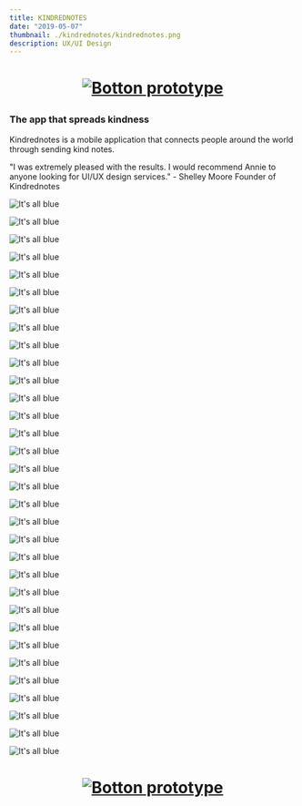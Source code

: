 ```yaml
---
title: KINDREDNOTES
date: "2019-05-07"
thumbnail: ./kindrednotes/kindrednotes.png
description: UX/UI Design
---
```


<h1 align="center">

[![Botton prototype](./botton-click-prototype.svg)](https://www.youtube.com/watch?v=WAA0SimkEZs&feature=youtu.be)

</h1>

### The app that spreads kindness

Kindrednotes is a mobile application that connects people around the world through sending kind notes.

"I was extremely pleased with the results. I would recommend Annie to anyone looking for UI/UX design services." - Shelley Moore Founder of Kindrednotes

<div class="kg-card kg-image-card kg-width-full">

![It's all blue](./kindrednotes/kindrednotes004.png)

</div>

<div class="kg-card kg-image-card kg-width-full">

![It's all blue](./kindrednotes/kindrednotes005.png)

</div>

<div class="kg-card kg-image-card kg-width-full">

![It's all blue](./kindrednotes/kindrednotes006.png)

</div>

<div class="kg-card kg-image-card kg-width-full">

![It's all blue](./kindrednotes/kindrednotes007.png)

</div>

<div class="kg-card kg-image-card kg-width-full">

![It's all blue](./kindrednotes/kindrednotes008.png)

</div>

<div class="kg-card kg-image-card kg-width-full">

![It's all blue](./kindrednotes/kindrednotes009.png)

</div>

<div class="kg-card kg-image-card kg-width-full">

![It's all blue](./kindrednotes/kindrednotes010.png)

</div>

<div class="kg-card kg-image-card kg-width-full">

![It's all blue](./kindrednotes/kindrednotes011.png)

</div>

<div class="kg-card kg-image-card kg-width-full">

![It's all blue](./kindrednotes/kindrednotes012.png)

</div>

<div class="kg-card kg-image-card kg-width-full">

![It's all blue](./kindrednotes/kindrednotes013.png)

</div>

<div class="kg-card kg-image-card kg-width-full">

![It's all blue](./kindrednotes/kindrednotes014.png)

</div>

<div class="kg-card kg-image-card kg-width-full">

![It's all blue](./kindrednotes/kindrednotes015.png)

</div>

<div class="kg-card kg-image-card kg-width-full">

![It's all blue](./kindrednotes/kindrednotes016.png)

</div>

<div class="kg-card kg-image-card kg-width-full">

![It's all blue](./kindrednotes/kindrednotes017.png)

</div>

<div class="kg-card kg-image-card kg-width-full">

![It's all blue](./kindrednotes/kindrednotes018.png)

</div>

<div class="kg-card kg-image-card kg-width-full">

![It's all blue](./kindrednotes/kindrednotes019.png)

</div>

<div class="kg-card kg-image-card kg-width-full">

![It's all blue](./kindrednotes/kindrednotes020.png)

</div>

<div class="kg-card kg-image-card kg-width-full">

![It's all blue](./kindrednotes/kindrednotes021.png)

</div>

<div class="kg-card kg-image-card kg-width-full">

![It's all blue](./kindrednotes/kindrednotes022.png)

</div>

<div class="kg-card kg-image-card kg-width-full">

![It's all blue](./kindrednotes/kindrednotes023.png)

</div>

<div class="kg-card kg-image-card kg-width-full">

![It's all blue](./kindrednotes/kindrednotes024.png)

</div>

<div class="kg-card kg-image-card kg-width-full">

![It's all blue](./kindrednotes/kindrednotes025.png)

</div>

<div class="kg-card kg-image-card kg-width-full">

![It's all blue](./kindrednotes/kindrednotes026.png)

</div>

<div class="kg-card kg-image-card kg-width-full">

![It's all blue](./kindrednotes/kindrednotes027.png)

</div>

<div class="kg-card kg-image-card kg-width-full">

![It's all blue](./kindrednotes/kindrednotes028.png)

</div>

<div class="kg-card kg-image-card kg-width-full">

![It's all blue](./kindrednotes/kindrednotes029.png)

</div>

<div class="kg-card kg-image-card kg-width-full">

![It's all blue](./kindrednotes/kindrednotes030.png)

</div>

<div class="kg-card kg-image-card kg-width-full">

![It's all blue](./kindrednotes/kindrednotes031.png)

</div>

<div class="kg-card kg-image-card kg-width-full">

![It's all blue](./kindrednotes/kindrednotes032.png)

</div>

<!-- <div class="kg-card kg-image-card kg-width-full">

![It's all blue](./kindrednotes/kindrednotes033.png)
 -->
</div>

<div class="kg-card kg-image-card kg-width-full">

![It's all blue](./kindrednotes/kindrednotes034.png)

</div>

<!-- <div class="kg-card kg-image-card kg-width-full">

![It's all blue](./kindrednotes/kindrednotes035.png)

</div>

<div class="kg-card kg-image-card kg-width-full">

![It's all blue](./kindrednotes/kindrednotes036.png)

</div>

<div class="kg-card kg-image-card kg-width-full">

![It's all blue](./kindrednotes/kindrednotes037.png)

</div>

<div class="kg-card kg-image-card kg-width-full">

![It's all blue](./kindrednotes/kindrednotes038.png)

</div> -->

<div class="kg-card kg-image-card kg-width-full">

![It's all blue](./kindrednotes/kindrednotes039.png)

</div>

<div class="kg-card kg-image-card kg-width-full">

![It's all blue](./kindrednotes/kindrednotes040.png)

</div>

<h1 align="center">
</h1>

<h1 align="center">

[![Botton prototype](./botton-click-prototype.svg)](https://www.youtube.com/watch?v=WAA0SimkEZs&feature=youtu.be)

</h1>
